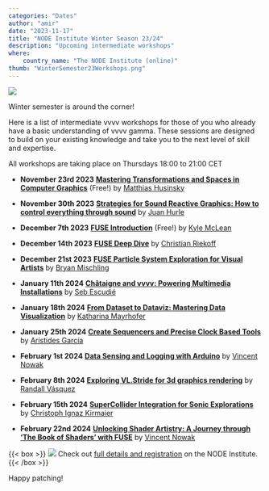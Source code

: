 ```yaml
---
categories: "Dates"
author: "amir"
date: "2023-11-17"
title: "NODE Institute Winter Season 23/24"
description: "Upcoming intermediate workshops"
where: 
    country_name: "The NODE Institute (online)"
thumb: "WinterSemester23Workshops.png"
---
```


![](WinterSemester23Workshops.png) 

Winter semester is around the corner!

Here is a list of intermediate vvvv workshops for those of you who already have a basic understanding of vvvv gamma. These sessions are designed to build on your existing knowledge and take you to the next level of skill and expertise.

All workshops are taking place on Thursdays 18:00 to 21:00 CET


- **November 23rd 2023** 
**[Mastering Transformations and Spaces in Computer Graphics](https://thenodeinstitute.org/courses/ws23-vvvv-12-mastering-transformations-and-spaces-in-computer-graphics/)** (Free!) by [Matthias Husinsky](https://www.fhstp.ac.at/en/about-us/staff-a-z/husinsky-matthias)

- **November 30th 2023**
**[Strategies for Sound Reactive Graphics: How to control everything through sound](https://thenodeinstitute.org/courses/ws23-vvvv-02-how-to-control-everything-through-sound/)** by [Juan Hurle](http://juanhurle.com/) 

- **December 7th 2023** 
**[FUSE Introduction](https://thenodeinstitute.org/courses/ws23-vvvv-03-fuse-introduction/)** (Free!) by [Kyle McLean](https://www.everyoneishappy.com/)


- **December 14th 2023**
**[FUSE Deep Dive](https://thenodeinstitute.org/courses/ws23-vvvv-04-fuse-deep-dive/)** by [Christian Riekoff](https://www.riekoff.com/)
 


- **December 21st 2023**
**[FUSE Particle System Exploration for Visual Artists](https://thenodeinstitute.org/courses/ws23-vvvv-05-fuse-particle-system-exploration-for-visual-artists/)** by [Bryan Mischling](gegenlicht.tv)
 


- **January 11th 2024**
**[Châtaigne and vvvv: Powering Multimedia Installations](https://thenodeinstitute.org/courses/ws23-vvvv-06-powering-multimedia-installations-with-chataigne-and-vvvv/)** by [Seb Escudié](https://sebescudie.github.io/)
 



- **January 18th 2024**
**[From Dataset to Dataviz: Mastering Data Visualization](https://thenodeinstitute.org/courses/ws23-vvvv-07-mastering-data-visualization-in-vvvv-gamma/)** by [Katharina Mayrhofer](https://www.katharinamayrhofer.net/wp/)




- **January 25th 2024**
**[Create Sequencers and Precise Clock Based Tools](https://thenodeinstitute.org/courses/ws23-vvvv-08-create-sequencers-and-precise-clock-based-tools-in-vvvv-gamma/)** by [Arístides García](https://www.aristidesgarcia.de/)




- **February 1st 2024**
**[Data Sensing and Logging with Arduino](https://thenodeinstitute.org/courses/ws23-vvvv-09-data-sensing-and-logging-with-arduino-and-vvvv/)** by [Vincent Nowak](https://discourse.vvvv.org/u/vincent.now/summary)
 


- **February 8th 2024**
**[ Exploring VL.Stride for 3d graphics rendering](https://thenodeinstitute.org/courses/ws23-vvvv-10-exploring-vl-stride-for-3d-graphics-rendering-in-vvvv/)** by [Randall Vásquez](https://nodeforum.org/people/randall-vazquez/)
 


- **February 15th 2024**
**[SuperCollider Integration for Sonic Explorations](https://thenodeinstitute.org/courses/ws23-vvvv-11-supercollider-integration-for-sonic-explorations-in-vvvv-gamma/)** by [Christoph Ignaz Kirmaier](https://vimeo.com/threeeeight/)
 

- **February 22nd 2024**
**[Unlocking Shader Artistry: A Journey through ‘The Book of Shaders’ with FUSE](https://thenodeinstitute.org/courses/ws23-vvvv-12-book-of-shaders/)** by [Vincent Nowak](https://discourse.vvvv.org/u/vincent.now/summary)
 




{{< box >}}
 ![](TNI.png)  Check out [full details and registration](https://thenodeinstitute.org/ws23-vvvv-intermediates/) on the NODE Institute.
{{< /box >}}



Happy patching!